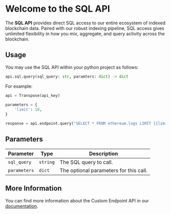 # Welcome to the SQL API

The **SQL API** provides direct SQL access to our entire ecosystem of indexed blockchain data. Paired with our robust indexing pipeline, SQL access gives unlimited flexibility in how you mix, aggregate, and query activity across the blockchain. 

## Usage

You may use the SQL API within your python project as follows:

```python
api.sql.query(sql_query: str, paramters: dict) -> dict
```

For example:

```python
api = Transpose(api_key)
        
parameters = {
    'limit': 10,
}

response = api.endpoint.query("SELECT * FROM ethereum.logs LIMIT {{limit}}", parameters)
```

## Parameters

| Parameter | Type | Description |
| - | - | - |
| `sql_query` | `string` | The SQL query to call. |
| `parameters` | `dict` | The optional parameters for this call. |

## More Information

You can find more information about the Custom Endpoint API in our [documentation](https://docs.transpose.io/sql/overview/).